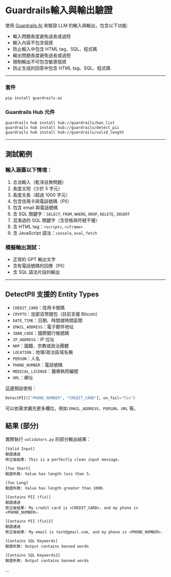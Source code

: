 # Guardrails輸入與輸出驗證

使用 [Guardrails AI](https://github.com/shreyashankar/gpt-guardrails) 來驗證 LLM 的輸入與輸出，包含以下功能:
- 輸入問題長度避免過長或過短
- 輸入內容不包含個資
- 防止輸入中包含 HTML tag、SQL、程式碼
- 輸出問題長度避免過長或過短
- 限制輸出不可包含敏感個資
- 防止生成的回答中包含 HTML tag、SQL、程式碼
---
### 套件

```bash
pip install guardrails-ai
```

### Guardrails Hub 元件
```bash
guardrails hub install hub://guardrails/ban_list
guardrails hub install hub://guardrails/detect_pii
guardrails hub install hub://guardrails/valid_length
```

---

## 測試範例

### 輸入涵蓋以下情境：

1. 合法輸入（乾淨且無問題）
2. 長度太短（少於 5 字元）
3. 長度太長（超過 1000 字元）
4. 包含信用卡與電話號碼（PII）
5. 包含 email 與電話號碼
6. 含 SQL 關鍵字：`SELECT`, `FROM`, `WHERE`, `DROP`, `DELETE`, `INSERT`
7. 混淆過的 SQL 關鍵字（含空格與符號干擾）
8. 含 HTML tag：`<script>`, `<iframe>`
9. 含 JavaScript 語法：`console`, `eval`, `fetch`

### 模擬輸出測試：

- 正常的 GPT 輸出文字
- 含有電話號碼的回應（PII）
- 含 SQL 語法片段的輸出

---

## DetectPII 支援的 Entity Types
- `CREDIT_CARD`：信用卡號碼  
- `CRYPTO`：加密貨幣錢包（目前支援 Bitcoin）  
- `DATE_TIME`：日期、時間或時間區間  
- `EMAIL_ADDRESS`：電子郵件地址  
- `IBAN_CODE`：國際銀行帳號碼  
- `IP_ADDRESS`：IP 位址  
- `NRP`：國籍、宗教或政治團體  
- `LOCATION`：地理/政治區域名稱  
- `PERSON`：人名  
- `PHONE_NUMBER`：電話號碼  
- `MEDICAL_LICENSE`：醫療執照編號  
- `URL`：網址  

這邊預設使用：
```python
DetectPII(["PHONE_NUMBER", "CREDIT_CARD"], on_fail="fix")
```
可以依需求擴充更多欄位，例如 `EMAIL_ADDRESS`、`PERSON`、`URL` 等。

##  結果 (部分)
實際執行 `validators.py` 的部分輸出結果：

```
[Valid Input]
驗證通過
修正後結果: This is a perfectly clean input message.

[Too Short]
驗證失敗: Value has length less than 5.

[Too Long]
驗證失敗: Value has length greater than 1000.

[Contains PII (fix)]
驗證通過
修正後結果: My credit card is <CREDIT_CARD>, and my phone is <PHONE_NUMBER>.

[Contains PII (fix)2]
驗證通過
修正後結果: My email is test@gmail.com, and my phone is <PHONE_NUMBER>.

[Contains SQL Keywords]
驗證失敗: Output contains banned words

[Contains SQL Keywords2]
驗證失敗: Output contains banned words
```
...
